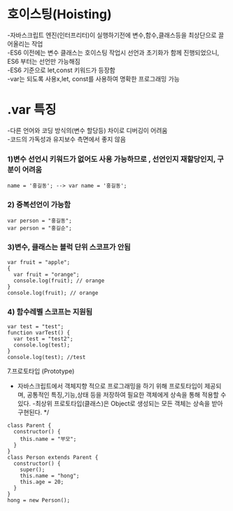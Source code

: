 # 호이스팅(Hoisting)

-자바스크립트 엔진(인터프리터)이 실행하기전에 변수,함수,클래스등을 최상단으로 끌어올리는 작업 <br/>
-ES6 이전에는 변수 클래스는 호이스팅 작업시 선언과 초기화가 함께 진행되었으니, ES6 부터는 선언만 가능해짐<br/>
-ES6 기준으로 let,const 키워드가 등장함<br/>
-var는 되도록 사용x,let, const를 사용하여 명확한 프로그래밍 가능<br/>

# .var 특징

-다른 언어와 코딩 방식의(변수 할당등) 차이로 디버깅이 어려움 <br/> -코드의 가독성과 유지보수 측면에서 좋지 않음<br/>

### 1)변수 선언시 키워드가 없어도 사용 가능하므로 , 선언인지 재할당인지, 구분이 어려움

```
name = '홍길동'; --> var name = '홍길동';
```

### 2) 중복선언이 가능함

```
var person = "홍길동";
var person = "홍길순";
```

### 3)변수, 클래스는 블럭 단위 스코프가 안됨

```
var fruit = "apple";
{
  var fruit = "orange";
  console.log(fruit); // orange
}
console.log(fruit); // orange
```

### 4) 함수레벨 스코프는 지원됨

```
var test = "test";
function varTest() {
  var test = "test2";
  console.log(test);
}
console.log(test); //test
```

7.프로토타입 (Prototype)

- 자바스크립트에서 객체지향 적으로 프로그래밍을 하기 위해
  프로토타입이 제공되며, 공통적인 특징,기능,상태 등을
  저장하여 필요한 객체에게 상속을 통해 적용할 수 있다. -최상위 프로토타입(클래스)은 Object로 생성되는 모든 객체는
  상속을 받아 구현된다.
  \*/

```
class Parent {
  constructor() {
    this.name = "부모";
  }
}
class Person extends Parent {
  constructor() {
    super();
    this.name = "hong";
    this.age = 20;
  }
}
hong = new Person();
```
